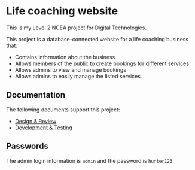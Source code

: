 # Life coaching website

This is my Level 2 NCEA project for Digital Technologies.

This project is a database-connected website for a life coaching business that:
- Contains information about the business
- Allows members of the public to create bookings for different services
- Allows admins to view and manage bookings
- Allows admins to easily manage the listed services.

## Documentation

The following documents support this project:

- [Design & Review](docs/design.md)
- [Development & Testing](docs/development.md)

## Passwords

The admin login information is `admin` and the password is `hunter123`.
